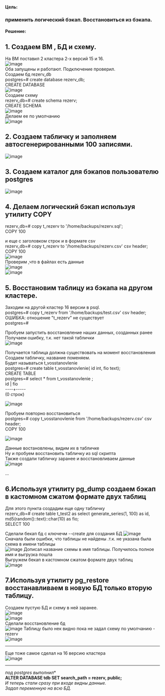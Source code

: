 #### Цель:  
### применить логический бэкап. Восстановиться из бэкапа.  

#### Решение:  

## 1. Создаем ВМ , БД и схему.  
На ВМ поставил 2 кластера 2-х версий 15 и 16.  
![image](https://github.com/13-rus/Otus/assets/120638894/0550da21-253a-416d-b2dd-9ec985f9cd36)  
Оба запущены и работают. Подключение проверил.  
Создаем бд rezerv_db  
postgres=# create database rezerv_db;  
CREATE DATABASE  
![image](https://github.com/13-rus/Otus/assets/120638894/2305c76c-3a17-421f-ab1a-7fbddb6eb387)  
Создаем схему  
rezerv_db=# create schema rezerv;  
CREATE SCHEMA  
![image](https://github.com/13-rus/Otus/assets/120638894/e340e629-470c-483e-b0ae-b281195e9045)  
Делаем ее по умолчанию  
![image](https://github.com/13-rus/Otus/assets/120638894/319986aa-fcab-4f60-b6a6-8e9bd456e065)  

## 2. Создаем табличку и заполняем автосгенерированными 100 записями.
![image](https://github.com/13-rus/Otus/assets/120638894/af8c8dfc-122f-45ed-9058-4a112a2b3f35)  

## 3. Создаем каталог для бэкапов пользователю postgres  
![image](https://github.com/13-rus/Otus/assets/120638894/467a3d62-dad7-4b3a-af5f-c1b11112c599)

## 4. Делаем логический бэкап используя утилиту COPY  
rezerv_db=# copy t_rezerv to '/home/backups/rezerv.sql';  
COPY 100  

и еще с заголовком строк и в формате csv  
rezerv_db=# copy t_rezerv to '/home/backups/rezerv.csv' csv header;  
COPY 100  
![image](https://github.com/13-rus/Otus/assets/120638894/20f3d63c-7f8e-4e67-85d0-f31c16df856e)  
Проверим ,что в файлах есть данные      
![image](https://github.com/13-rus/Otus/assets/120638894/f19538ac-f372-4f7a-b2ec-a8d472ca405f)  
![image](https://github.com/13-rus/Otus/assets/120638894/12431245-4fc4-4a61-8b5f-291b09d53ba6)



## 5. Восстановим таблицу из бэкапа на другом кластере.  
Заходим на другой кластер 16 версии в psql.  
postgres=# copy t_rezerv from '/home/backups/test.csv' csv header;  
ОШИБКА:  отношение "t_rezerv" не существует  
postgres=#  

Пробуем запустить восстановление наших данных, созданных ранее  
Получаем ошибку, т.к. нет такой таблички  
![image](https://github.com/13-rus/Otus/assets/120638894/7f5f2a37-0b71-4375-b21a-1d64641c1209)  

Получается таблица должна существовать на момент восстановления  
Создаем табличку, название поменяем.  
Будет называться t_vosstanovlenie  
postgres=# create table t_vosstanovlenie( id int, fio text);  
CREATE TABLE  
postgres=# select * from t_vosstanovlenie ;  
 id | fio  
----+-----  
(0 строк)  

![image](https://github.com/13-rus/Otus/assets/120638894/ae0462a6-a177-4b2a-8fbc-f1b776132fdb)

Пробуем повторно восстановиться  
postgres=# copy t_vosstanovlenie from '/home/backups/rezerv.csv' csv header;  
COPY 100  

![image](https://github.com/13-rus/Otus/assets/120638894/02ae0f76-cdce-4e90-a9ef-ab8665233c0a)  

Данные востановлены, видим их в табличке  
Ну и пробуем восстановить табличку из sql скрипта  
Также создали табличку заранее и восстановливаем данные    
![image](https://github.com/13-rus/Otus/assets/120638894/da4f980d-dbf6-4d50-9383-6b405fcfe420)




...

## 6.Используя утилиту pg_dump создаем бэкап в кастомном сжатом формате двух таблиц
Для этого пункта создадим еще одну табличку  
rezerv_db=#  create table t_test2 as select generate_series(1, 100) as id, md5(random()::text)::char(10) as fio;  
SELECT 100  

Сделали бекап бд  с ключечм --create для создания БД 
![image](https://github.com/13-rus/Otus/assets/120638894/dba48588-0b46-4b53-9bc3-ed7ae700e220)  
Сначала были ошибки, что таблицы не найдены .т.к. не указана была схема в имени таблицы  
![image](https://github.com/13-rus/Otus/assets/120638894/3922d9e8-5375-4f2f-9518-1cfa8d3c7148)
Дописал название схемы в имя таблицы. Получилось полное имя и выгрузка пошла  
Выгружем бекап в кастомном сжатом формате двух таблиц   
![image](https://github.com/13-rus/Otus/assets/120638894/70c6d449-4206-464b-aeb6-984d6295376e)  

## 7.Используя утилиту pg_restore восстанавливаем в новую БД только вторую таблицу.
Создаем пустую БД и схему в ней заранее.  
![image](https://github.com/13-rus/Otus/assets/120638894/2875794a-3396-4c9d-b240-3404276f2d72)  
![image](https://github.com/13-rus/Otus/assets/120638894/b6e05c04-03aa-440c-a54a-2008c11b291e)  
Сделали восстановление бд  
![image](https://github.com/13-rus/Otus/assets/120638894/dc86345f-411a-4b66-8c2b-7eb94a685890)
Таблицу было нек видно пока не задал схему по умолчанию  - rezerv  
![image](https://github.com/13-rus/Otus/assets/120638894/2a056a0d-6af8-423b-b9a2-f5bdda46d6c5)  
***************
Еще тоже самое сделал на 16 версию кластера  
![image](https://github.com/13-rus/Otus/assets/120638894/99e75053-a39f-4237-9b9f-a8e20917fa34)
***************

*под postgres выполнил**  
**ALTER DATABASE tdb SET search_path = rezerv, public;**  
*И теперь стали  сразу при входе видны данные.*  
*Задал переменную на всю БД.*  
